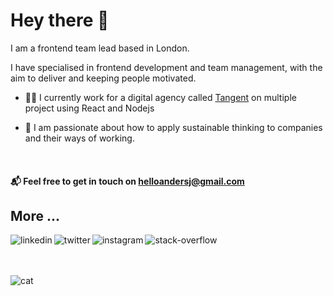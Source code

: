 # Hey there 👋
I am a frontend team lead based in London.


I have specialised in frontend development and team management, with the aim to deliver and keeping people motivated.

- 👷‍♂️ I currently work for a digital agency called [Tangent](https://www.tangent.co.uk/) on multiple project using React and Nodejs

- 🌱 I am passionate about how to apply sustainable thinking to companies and their ways of working.

<br>

#### 📬 Feel free to get in touch on [helloandersj@gmail.com](mailto:helloandersj@gmail.com)



## More ...

[<img align="left" alt="linkedin" src="https://img.shields.io/badge/linkedin-%230077B5.svg?&style=for-the-badge&logo=linkedin&logoColor=white" style="margin-bottom: 10px"/>](https://www.linkedin.com/in/%F0%9F%95%B4anders-jensen-b8520240/)

[<img align="left" alt="twitter" src="https://img.shields.io/badge/twitter-%231DA1F2.svg?&style=for-the-badge&logo=twitter&logoColor=white" style="margin-bottom: 10px" />](https://twitter.com/WebanasDesign)

[<img align="left" alt="instagram" src="https://img.shields.io/badge/instagram-%23E4405F.svg?&style=for-the-badge&logo=instagram&logoColor=white" style="margin-bottom: 10px" />](https://www.instagram.com/helloandersj/)

[<img align="left" alt="stack-overflow" src="https://img.shields.io/badge/stack%20overflow-FE7A16?logo=stack-overflow&logoColor=white&style=for-the-badge" style="margin-bottom: 10px" />](https://stackoverflow.com/users/1908112/anas)
<br>
<br>
<br>

<img alt="cat" src="https://media.giphy.com/media/heIX5HfWgEYlW/giphy.gif" style="margin-bottom: 10px"/>
